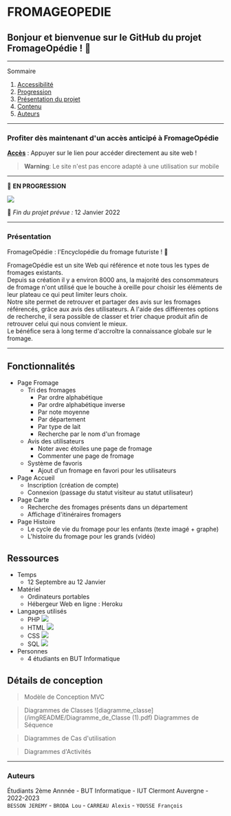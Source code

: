 # **FROMAGEOPEDIE**

## Bonjour et bienvenue sur le GitHub du projet FromageOpédie ! 👋

*******

Sommaire 
 1. [Accessibilité](#acces)
 2. [Progression](#progression)
 3. [Présentation du projet](#presentation)
 4. [Contenu](#contenu)
 5. [Auteurs](#auteurs)

*******

<div id='acces'/>

### Profiter dès maintenant d'un accès anticipé à FromageOpédie

**[Accès](https://fromage-opedie.herokuapp.com/html/accueil.html)** : Appuyer sur le lien pour accéder directement au site web !

> **Warning**: Le site n'est pas encore adapté à une utilisation sur mobile 
*******
<div id='progression'/>

🚧  __EN PROGRESSION__

![](https://geps.dev/progress/60)

📆  _Fin du projet prévue :_ 12 Janvier 2022

*******

<div id='presentation'/>

### **Présentation**

FromageOpédie : l'Encyclopédie du fromage futuriste ! 🧀    

FromageOpédie est un site Web qui référence et note tous les types de fromages existants.  
Depuis sa création il y a environ 8000 ans, la majorité des consommateurs de fromage n'ont utilisé que le bouche à oreille pour choisir les éléments de leur plateau ce qui peut limiter leurs choix.  
Notre site permet de retrouver et partager des avis sur les fromages référencés, grâce aux avis des utilisateurs. A l'aide des différentes options de recherche, il sera possible de classer et trier chaque produit afin de retrouver celui qui nous convient le mieux.  
Le bénéfice sera à long terme d'accroître la connaissance globale sur le fromage.  

*******

<div id='contenu'/>

## Fonctionnalités

- Page Fromage
    - Tri des fromages
        - Par ordre alphabétique
        - Par ordre alphabétique inverse
        - Par note moyenne
        - Par département
        - Par type de lait
        - Recherche par le nom d'un fromage
    - Avis des utilisateurs
        - Noter avec étoiles une page de fromage
        - Commenter une page de fromage
    - Système de favoris
        - Ajout d'un fromage en favori pour les utilisateurs
- Page Accueil
    - Inscription (création de compte)
    - Connexion (passage du statut visiteur au statut utilisateur)
- Page Carte
    - Recherche des fromages présents dans un département
    - Affichage d'itinéraires fromagers 
- Page Histoire
    - Le cycle de vie du fromage pour les enfants (texte imagé + graphe)
    - L'histoire du fromage pour les grands (vidéo)


## Ressources

- Temps
    - 12 Septembre au 12 Janvier
- Matériel
    - Ordinateurs portables
    - Hébergeur Web en ligne : Heroku
- Langages utilisés
    - PHP ![](https://img.shields.io/badge/PHP-777BB4?style=for-the-badge&logo=php&logoColor=white)
    - HTML ![](https://img.shields.io/badge/HTML5-E34F26?style=for-the-badge&logo=html5&logoColor=white)
    - CSS ![](https://img.shields.io/badge/CSS3-1572B6?style=for-the-badge&logo=css3&logoColor=white)
    - SQL ![](https://img.shields.io/badge/PostgreSQL-316192?style=for-the-badge&logo=postgresql&logoColor=white)
- Personnes 
    - 4 étudiants en BUT Informatique


## Détails de conception

> Modèle de Conception MVC

> Diagrammes de Classes
![diagramme_classe](/imgREADME/Diagramme_de_Classe (1).pdf)
> Diagrammes de Séquence

> Diagrammes de Cas d'utilisation

> Diagrammes d'Activités

*******

<div id='auteurs'/>

### Auteurs

Étudiants 2ème Annnée - BUT Informatique - IUT Clermont Auvergne - 2022-2023  
`BESSON JEREMY` - `BRODA Lou` - `CARREAU Alexis` - `YOUSSE François`
